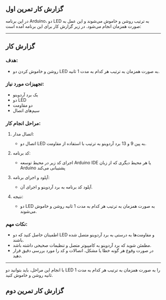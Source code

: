 ## گزارش کار تمرین اول
در این برنامه Arduino، دو LED به ترتیب روشن و خاموش می‌شوند و این عمل به صورت همزمان انجام می‌شود. در زیر گزارش کار برای این برنامه آمده است:

---

## گزارش کار

### هدف:
- روشن و خاموش کردن دو LED به صورت همزمان به ترتیب هر کدام به مدت 1 ثانیه.

### تجهیزات مورد نیاز:
- یک برد آردوینو
- دو LED
- دو مقاومت
- سیم‌های اتصال

### مراحل انجام کار:
1. اتصال مدار:
   - اتصال دو LED به پین 9 و 13 برد آردوینو به ترتیب با استفاده از مقاومت.

2. کد برنامه:
   - اجرای کد زیر در محیط توسعه Arduino IDE یا هر محیط دیگری که از زبان Arduino پشتیبانی می‌کند
    
     
   
3. آپلود و اجرای برنامه:
   - آپلود کد برنامه به برد آردوینو و اجرای آن.
   
4. نتیجه:
   - دو LED به صورت همزمان به ترتیب هر کدام به مدت 1 ثانیه روشن و خاموش می‌شوند.

### نکات مهم:
- اطمینان حاصل کنید که دو LED و مقاومت‌ها به درستی به برد آردوینو متصل شده باشند.
- مطمئن شوید که برد آردوینو به کامپیوتر متصل و تنظیمات صحیحی داشته باشد.
- در صورت وقوع هر گونه خطا یا مشکل، اتصالات و کد را مورد بررسی دقیق قرار دهید.

---

با انجام این مراحل، باید بتوانید دو LED را به صورت همزمان به ترتیب هر کدام به مدت 1 ثانیه روشن و خاموش کنید.
## گزارش کار تمرین دوم



